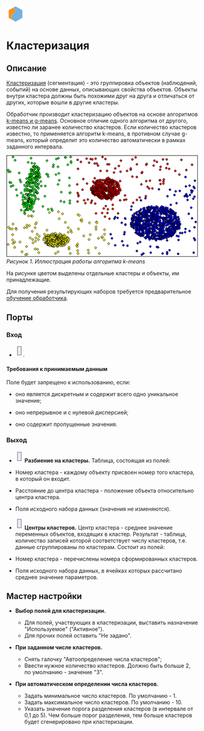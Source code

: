 ![](/media/app/icons/vendors/clusterization.svg)
# Кластеризация

## Описание

 
[Кластеризация](https://basegroup.ru/community/glossary/clustering) (сегментация) - это группировка объектов (наблюдений, событий) на основе данных, описывающих свойства объектов. Объекты внутри кластера должны быть похожими друг на друга и отличаться от других, которые вошли в другие кластеры.

Обработчик производит кластеризацию объектов на основе алгоритмов [k-means и g-means](https://basegroup.ru/deductor/function/algorithm/clustering). Основное отличие одного алгоритма от другого, известно ли заранее количество кластеров. Если количество кластеров известно, то применяется алгоритм k-means, в противном случае g-means, который определит это количество автоматически в рамках заданного интервала.

![](/media/app/processors/data_mining/clustering_1.png) 
*Рисунок 1. Иллюстрация работы алгоритма k-means*

На рисунке цветом выделены отдельные кластеры и объекты, им принадлежащие.

Для получения результирующих наборов требуется предварительное [обучение обработчика](/app/glossary/training_processors.md).

## Порты

### Вход

* ![](/media/app/icons/ports/output_table_inactive.svg). 


#### Требования к принимаемым данным

Поле будет запрещено к использованию, если:

*  оно является дискретным и содержит всего одно уникальное значение;

*  оно непрерывное и с нулевой дисперсией;

*  оно содержит пропущенные значения.

### Выход

* ![](/media/app/icons/ports/output_table_inactive.svg) **Разбиение на кластеры.** 
Таблица, состоящая из полей:

*  Номер кластера - каждому объекту присвоен номер того кластера, в который он входит.

*  Расстояние до центра кластера - положение объекта относительно центра кластера.

*  Поля исходного набора данных (значения не изменяются).

* ![](/media/app/icons/ports/output_table_inactive.svg) **Центры кластеров.**
Центр кластера - среднее значение переменных объектов, входящих в кластер.
Результат - таблица, количество записей которой соответствует числу кластеров, т.е. данные сгруппированы по кластерам. Состоит из полей:

*  Номер кластера - перечислены номера сформированных кластеров.

*  Поля исходного набора данных, в ячейках которых рассчитано среднее значение параметров.

## Мастер настройки


*  **Выбор полей для кластеризации.**
    * Для полей, участвующих в кластеризации, выставить назначение "Используемое" ("Активное").
    * Для прочих полей оставить "Не задано".

*  **При заданном числе кластеров.**
    * Снять галочку "Автоопределение числа кластеров";
    * Ввести нужное количество кластеров. Должно быть больше 2, по умолчанию - значение "3".

*  **При автоматическом определении числа кластеров.**
    * Задать минимальное число кластеров. По умолчанию - 1.
    * Задать максимальное число кластеров. По умолчанию - 10.
    * Указать значение порога разделения кластеров (в интервале от 0,1 до 5). Чем больше порог разделения, тем больше кластеров будет сгенерировано при кластеризации.


